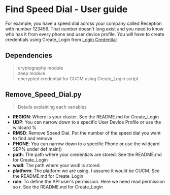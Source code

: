 # Find Speed Dial - User guide
For example, you have a speed dial across your company called Reception with number 123456. That number doesn't long exist and you need to know who has it from every phone and user device profile.
You will have to create credentials using Create_Login from [Login Credential](https://github.com/lpdescamps/Python/tree/master/credential)

## Dependencies
> cryptography module  
> zeep module  
> encrypted credential for CUCM using Create_Login script  

## Remove_Speed_Dial.py
>Details explaining each variables
* **REGION**: Where is your cluster. See the README.md for Create_Login  
* **UDP**: You can narrow down to a specific User Device Profile or use the wildcard %
* **RMSD**: Remove Speed Dial. Put the number of the speed dial you want to find and remove
* **PHONE**: You can narrow down to a specific Phone or use the wildcard SEP%
under def main()
* **path**: The path where your credentials are stored. See the README.md for Create_Login
* **wsdl**: The path where your wsdl is stored.
* **platform**: The platform we are using. I assume it would be CUCM. See the README.md for Create_Login
* **role**: To define the API user's permission. Here we need read permission so r. See the README.md for Create_Login
